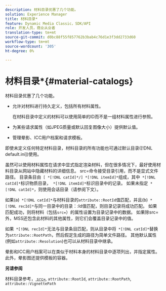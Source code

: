```yaml
---
description: 材料目录优惠了几个功能。
solution: Experience Manager
title: 材料目录*
feature: Dynamic Media Classic，SDK/API
role: 开发人员，商业从业者
translation-type: tm+mt
source-git-commit: d0bc88f55f857762b3bab4c76d1e3f3dd2733d60
workflow-type: tm+mt
source-wordcount: '305'
ht-degree: 0%

---
```



# 材料目录*{#material-catalogs}

材料目录优惠了几个功能。

* 允许对材料进行持久定义，包括所有材料属性。

   在材料目录中定义的材料可以使用简单的ID而不是一组材料属性进行参照。
* 为某些请求属性（如JPEG质量或默认回复图像大小）提供默认值。
* 管理晕影、ICC用户档案和请求模板。

即使未定义任何特定材料目录，材料目录的所有功能也可通过默认目录([!DNL default.ini])使用。

虽然可以使用材料属性在请求中显式指定渲染材料，但在很多情况下，最好使用材料目录从网站中隐藏材料的详细信息。 src=命令接受目录引用，而不是显式文件路径。 目录条目由` [ *[!DNL catId]*/] *[!DNL itemId]*`组成，其中` *[!DNL catId]*`标识物质目录，` *[!DNL itemId]*`标识目录中的记录。 如果未指定` *[!DNL catId]*`，则使用会话目录（请参阅下文）。

如果(a)` *[!DNL catId]*`与材料目录的`attribute::RootId`值匹配，并且(b)` *[!DNL recId]*`与同一目录中的目录：:Id值匹配，则目录记录将成功匹配。 如果匹配成功，则将材料（包括`src=`）的属性设置为目录记录中的数据。 如果除src=外，MSS还包含此材料的其他属性，则它们会覆盖目录记录中的值。

如果` *[!DNL recId]*`无法与目录条目匹配，则从目录中将` *[!DNL catId]*`替换为`attribute::RootPath`，然后假定生成的路径为简单文件路径。 其他默认属性(例如`attribute::Resolution`)也可以从材料目录中继承。

晕影和ICC用户档案可以在类似于材料本身的材料目录中逐项列出，并指定属性。 此外，晕影图还提供模板的容器。

**另请参阅**

材料目录参考，[ `src=`](../../../../../../ir-api/http-protocol/image-rendering-api-ref/c-ir-http-protocol-ref/c-ir-http-protocol-command-reference/r-ir-src.md#reference-62c98abad22149d68d405ed6aaff8272), `attribute::RootId`, `attribute::RootPath`, `attribute::VignettePath`
